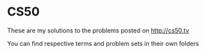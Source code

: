 CS50
====

These are my solutions to the problems posted on http://cs50.tv

You can find respective terms and problem sets in their own folders
